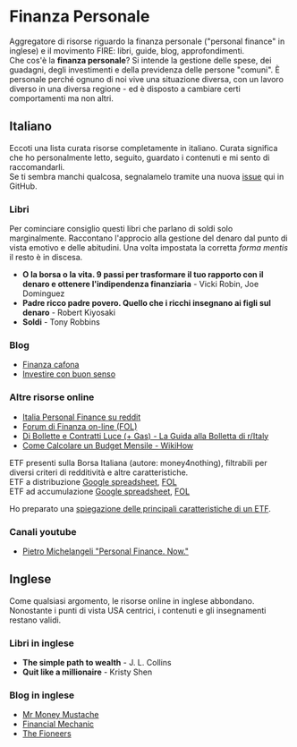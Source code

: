 # Finanza Personale
Aggregatore di risorse riguardo la finanza personale ("personal finance" in
inglese) e il movimento FIRE: libri, guide, blog, approfondimenti.  
Che cos'è la **finanza personale**? Si intende la gestione delle spese, dei
guadagni, degli investimenti e della previdenza delle persone "comuni".
È personale perché ognuno di noi vive una situazione diversa, con un lavoro
diverso in una diversa regione - ed è disposto a cambiare certi comportamenti
ma non altri.


## Italiano
Eccoti una lista curata risorse completamente in italiano. Curata significa
che ho personalmente letto, seguito, guardato i contenuti e mi sento di
raccomandarli.  
Se ti sembra manchi qualcosa, segnalamelo tramite una nuova
[issue](https://github.com/darugnaa/finanza-personale/issues/new) qui in
GitHub.

### Libri
Per cominciare consiglio questi libri che parlano di soldi solo marginalmente.
Raccontano l'approcio alla gestione del denaro dal punto di vista emotivo e
delle abitudini. Una volta impostata la corretta _forma mentis_ il resto è in
discesa.

- **O la borsa o la vita. 9 passi per trasformare il tuo rapporto con il denaro e ottenere l'indipendenza finanziaria** - Vicki Robin, Joe Dominguez
- **Padre ricco padre povero. Quello che i ricchi insegnano ai figli sul denaro** - Robert Kiyosaki
- **Soldi** - Tony Robbins

### Blog
- [Finanza cafona](https://finanzacafona.it/)
- [Investire con buon senso](https://investireconbuonsenso.com/)

### Altre risorse online
- [Italia Personal Finance su reddit](https://www.reddit.com/r/ItaliaPersonalFinance/)
- [Forum di Finanza on-line (FOL)](https://www.finanzaonline.com/forum/index.php)
- [Di Bollette e Contratti Luce (+ Gas) - La Guida alla Bolletta di r/Italy](https://www.reddit.com/r/italy/wiki/guidabollettaluce)
- [Come Calcolare un Budget Mensile - WikiHow](https://www.wikihow.it/Calcolare-un-Budget-Mensile)

ETF presenti sulla Borsa Italiana (autore: money4nothing), filtrabili per
diversi criteri di redditività e altre caratteristiche.  
ETF a distribuzione [Google spreadsheet](https://docs.google.com/spreadsheets/d/1QgChrPpy3Jfmra7DJJ0dO5-gC0RT_9efKxhABQJsVWQ/edit?usp=sharing),
[FOL](https://www.finanzaonline.com/forum/etf-fondi-e-gestioni-e-investment-certificates/1941109-etf-con-buoni-alti-dividendi-vol-3-indice-1-pagina.html)  
ETF ad accumulazione [Google spreadsheet](https://docs.google.com/spreadsheets/d/13OXniAGyrOpjPNQcYbyJ_ybzgk22-Ge8iJSMT6yYC4I/edit?usp=sharing), [FOL](https://www.finanzaonline.com/forum/etf-fondi-e-gestioni-e-investment-certificates/1794513-etf-ad-accumulazione.html)

Ho preparato una [spiegazione delle principali caratteristiche di un ETF](ETF.md).

### Canali youtube
- [Pietro Michelangeli "Personal Finance. Now."](https://www.youtube.com/c/PietroMichelangeli)


## Inglese
Come qualsiasi argomento, le risorse online in inglese abbondano. Nonostante
i punti di vista USA centrici, i contenuti e gli insegnamenti restano validi.

### Libri in inglese
- **The simple path to wealth** - J. L. Collins
- **Quit like a millionaire** - Kristy Shen

### Blog in inglese
- [Mr Money Mustache](https://www.mrmoneymustache.com/)
- [Financial Mechanic](https://financialmechanic.com/)
- [The Fioneers](https://thefioneers.com/)
